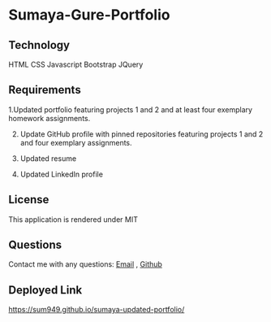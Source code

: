 # Sumaya-Gure-Portfolio

## Technology

HTML CSS Javascript Bootstrap JQuery


 ## Requirements
1.Updated portfolio featuring projects 1 and 2 and at least four exemplary homework assignments.

2. Update GitHub profile with pinned repositories featuring projects 1 and 2 and four exemplary assignments.

3. Updated resume

4. Updated LinkedIn profile 

## License 

This application is rendered under MIT


## Questions

 Contact me with any questions: 
 [Email](mailto:sumayabile8@gmail.com) , [Github](https://github.com/SuM949)
 
 ## Deployed Link 
 https://sum949.github.io/sumaya-updated-portfolio/
